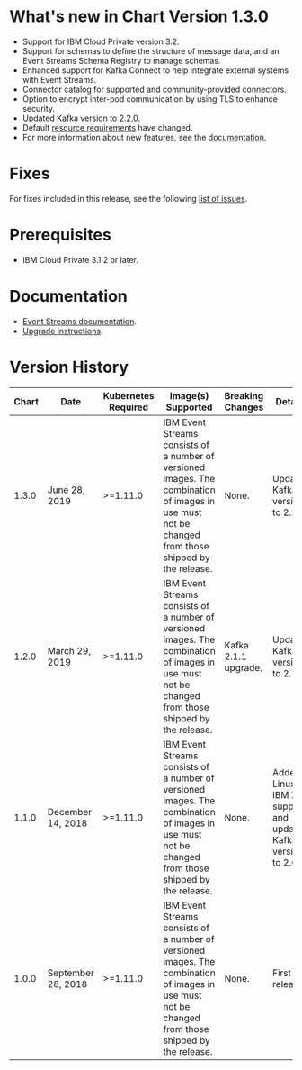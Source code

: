 # What's new in Chart Version 1.3.0
* Support for IBM Cloud Private version 3.2.
* Support for schemas to define the structure of message data, and an Event Streams Schema Registry to manage schemas.
* Enhanced support for Kafka Connect to help integrate external systems with Event Streams.
* Connector catalog for supported and community-provided connectors.
* Option to encrypt inter-pod communication by using TLS to enhance security.
* Updated Kafka version to 2.2.0.
* Default [resource requirements](https://ibm.github.io/event-streams/installing/prerequisites/#helm-resource-requirements) have changed.
* For more information about new features, see the [documentation](https://ibm.github.io/event-streams/about/whats-new/).

# Fixes

For fixes included in this release, see the following [list of issues](https://github.com/IBM/event-streams/issues?utf8=%E2%9C%93&q=is%3Aissue+label%3Abug+label%3A2019.2.1).

# Prerequisites
* IBM Cloud Private 3.1.2 or later.

# Documentation
* [Event Streams documentation](https://ibm.github.io/event-streams/).
* [Upgrade instructions](https://ibm.github.io/event-streams/installing/upgrading/).

# Version History
| Chart | Date               | Kubernetes Required | Image(s) Supported | Breaking Changes | Details |
| ----- | ------------------ | ------------------- | ------------------ | ---------------- | ------- |
| 1.3.0 | June 28, 2019      | >=1.11.0  | IBM Event Streams consists of a number of versioned images. The combination of images in use must not be changed from those shipped by the release.  | None.  | Updated Kafka version to 2.2.0  |
| 1.2.0 | March 29, 2019     | >=1.11.0            | IBM Event Streams consists of a number of versioned images. The combination of images in use must not be changed from those shipped by the release.  | Kafka 2.1.1 upgrade.  |Updated Kafka version to 2.1.1.  |
| 1.1.0 | December 14, 2018  | >=1.11.0            | IBM Event Streams consists of a number of versioned images. The combination of images in use must not be changed from those shipped by the release. | None. | Added Linux on IBM Z support and updated Kafka version to 2.0.1.
| 1.0.0 | September 28, 2018 | >=1.11.0            | IBM Event Streams consists of a number of versioned images. The combination of images in use must not be changed from those shipped by the release. | None. | First release.

